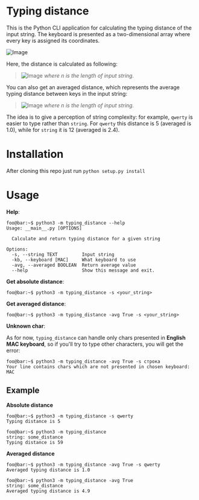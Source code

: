 # Typing distance
This is the Python CLI application for calculating the typing distance of the input string. 
The keyboard is presented as a two-dimensional array where every key is assigned its coordinates.

![Image](https://user-images.githubusercontent.com/19284162/79064722-19fa1a00-7cb4-11ea-8f03-4122622a758e.png)

Here, the distance is calculated as following:
>![Image](https://user-images.githubusercontent.com/19284162/79068941-293c9000-7cd3-11ea-814d-9b885a555f03.png)
> _where n is the length of input string._

You can also get an averaged distance, which represents the average typing distance between keys in the input string:
>![Image](https://user-images.githubusercontent.com/19284162/79068914-03af8680-7cd3-11ea-8c8d-6ab7fda5464c.png)
> _where n is the length of input string._

The idea is to give a perception of string complexity: for example, ```qwerty``` is easier to type rather than ```string```. 
For ```qwerty``` this distance is 5 (averaged is 1.0), while for ```string``` it is 12 (averaged is 2.4).

# Installation
After cloning this repo just run ```python setup.py install```

# Usage
**Help**:
```console
foo@bar:~$ python3 -m typing_distance --help
Usage: __main__.py [OPTIONS]

  Calculate and return typing distance for a given string

Options:
  -s, --string TEXT         Input string
  -kb, --keyboard [MAC]     What keyboard to use
  -avg, --averaged BOOLEAN  Return average value
  --help                    Show this message and exit.
```
**Get absolute distance**:
```console
foo@bar:~$ python3 -m typing_distance -s <your_string>
```
**Get averaged distance**:
```console
foo@bar:~$ python3 -m typing_distance -avg True -s <your_string>
```
**Unknown char**: 

As for now, ```typing_distance``` can handle only chars presented in **English MAC keyboard**, so if you'll try to type other characters, you will get the error:
```console
foo@bar:~$ python3 -m typing_distance -avg True -s строка
Your line contains chars which are not presented in chosen keyboard: MAC
```

## Example
**Absolute distance**
```console
foo@bar:~$ python3 -m typing_distance -s qwerty
Typing distance is 5
```
```console
foo@bar:~$ python3 -m typing_distance
string: some_distance
Typing distance is 59
```
**Averaged distance**
```console
foo@bar:~$ python3 -m typing_distance -avg True -s qwerty
Averaged typing distance is 1.0
```
```console
foo@bar:~$ python3 -m typing_distance -avg True
string: some_distance
Averaged typing distance is 4.9
```